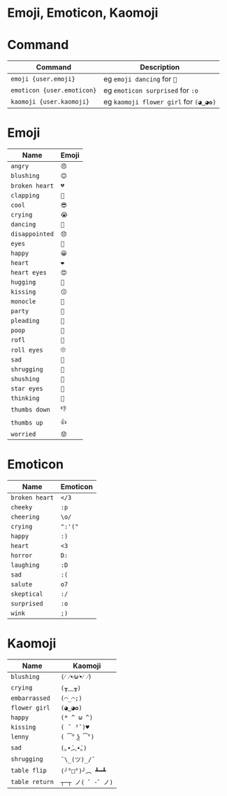 # Emoji, Emoticon, Kaomoji

# Command


| Command                    | Description |
| -------------------------- | ----------- |
| `emoji {user.emoji}`       | eg `emoji dancing` for `💃`                |
| `emoticon {user.emoticon}` | eg `emoticon surprised` for `:o`           |
| `kaomoji {user.kaomoji}`   | eg `kaomoji flower girl` for `(◕‿◕✿)`    |

# Emoji

| Name           | Emoji |
| -------------- | ----- |
| `angry`        | `😠`  |
| `blushing`     | `😊`  |
| `broken heart` | `💔`  |
| `clapping`     | `👏`  |
| `cool`         | `😎`  |
| `crying`       | `😭`  |
| `dancing`      | `💃`  |
| `disappointed` | `😞`  |
| `eyes`         | `👀`  |
| `happy`        | `😀`  |
| `heart`        | `❤`   |
| `heart eyes`   | `😍`  |
| `hugging`      | `🤗`  |
| `kissing`      | `😗`  |
| `monocle`      | `🧐`  |
| `party`        | `🎉`  |
| `pleading`     | `🥺`  |
| `poop`         | `💩`  |
| `rofl`         | `🤣`  |
| `roll eyes`    | `🙄`  |
| `sad`          | `🙁`  |
| `shrugging`    | `🤷`  |
| `shushing`     | `🤫`  |
| `star eyes`    | `🤩`  |
| `thinking`     | `🤔`  |
| `thumbs down`  | `👎`  |
| `thumbs up`    | `👍`  |
| `worried`      | `😟`  |






# Emoticon

| Name           | Emoticon |
| -------------- | -------- |
| `broken heart` | `</3`    |
| `cheeky`       | `:p`     |
| `cheering`     | `\o/`    |
| `crying`       | `":'("`  |
| `happy`        | `:)`     |
| `heart`        | `<3`     |
| `horror`       | `D:`     |
| `laughing`     | `:D`     |
| `sad`          | `:(`     |
| `salute`       | `o7`     |
| `skeptical`    | `:/`     |
| `surprised`    | `:o`     |
| `wink`         | `;)`     |



# Kaomoji

| Name           | Kaomoji         |
| -------------- | --------------- |
| `blushing`     | `(⁄ ⁄•⁄ω⁄•⁄ ⁄)` |
| `crying`       | `(╥﹏╥)`         |
| `embarrassed`  | `(⌒_⌒;)`        |
| `flower girl`  | `(◕‿◕✿)`        |
| `happy`        | `(* ^ ω ^)`     |
| `kissing`      | `( ˘ ³˘)♥`      |
| `lenny`        | `( ͡° ͜ʖ ͡°)`   |
| `sad`          | `(｡•́︿•̀｡)`     |
| `shrugging`    | `¯\_(ツ)_/¯`     |
| `table flip`   | `(╯°□°)╯︵ ┻━┻`  |
| `table return` | `┬─┬ ノ( ゜-゜ノ)`  |
